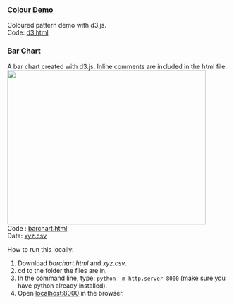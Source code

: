 ### [Colour Demo](https://mayojich.github.io/d3/d3)
Coloured pattern demo with d3.js.  
Code: [d3.html](https://github.com/mayojich/d3/blob/master/d3.html)

### Bar Chart
A bar chart created with d3.js. Inline comments are included in the html file.  
<img src="https://raw.githubusercontent.com/mayojich/d3/master/barchart/d3-barchart.PNG" width="450" height="350" />  
Code : [barchart.html](https://github.com/mayojich/d3/blob/master/barchart/barchart.html)  
Data: [xyz.csv](https://github.com/mayojich/d3/blob/master/barchart/xyz.csv)

How to run this locally: 
1. Download *barchart.html* and *xyz.csv*.
2. cd to the folder the files are in.
3. In the command line, type: `python -m http.server 8000` (make sure you have python already installed).
4. Open [localhost:8000](https://localhost:8000/barchart.html) in the browser.
